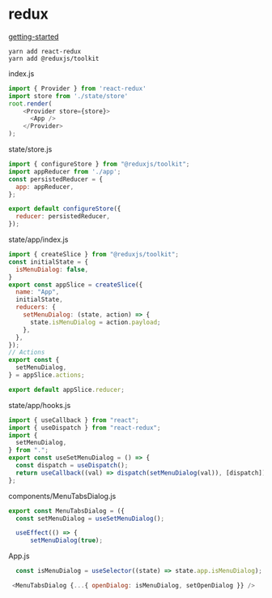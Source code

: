 # redux

[getting-started](https://react-redux.js.org/introduction/getting-started)  

`yarn add react-redux`  
`yarn add @reduxjs/toolkit`  

index.js

```js
import { Provider } from 'react-redux'
import store from './state/store'
root.render(
    <Provider store={store}>
      <App />
    </Provider>
);
```

state/store.js

```js
import { configureStore } from "@reduxjs/toolkit";
import appReducer from './app';
const persistedReducer = {
  app: appReducer,
};

export default configureStore({
  reducer: persistedReducer,
});
```

state/app/index.js

```js
import { createSlice } from "@reduxjs/toolkit";
const initialState = {
  isMenuDialog: false,
}
export const appSlice = createSlice({
  name: "App",
  initialState,
  reducers: {
    setMenuDialog: (state, action) => {
      state.isMenuDialog = action.payload;
    },
  },
});
// Actions
export const {
  setMenuDialog,
} = appSlice.actions;

export default appSlice.reducer;
```

state/app/hooks.js

```js
import { useCallback } from "react";
import { useDispatch } from "react-redux";
import {
  setMenuDialog,
} from ".";
export const useSetMenuDialog = () => {
  const dispatch = useDispatch();
  return useCallback((val) => dispatch(setMenuDialog(val)), [dispatch]);
};
```

components/MenuTabsDialog.js

```js
export const MenuTabsDialog = ({
  const setMenuDialog = useSetMenuDialog();

  useEffect(() => {
      setMenuDialog(true);

```

App.js

```js
  const isMenuDialog = useSelector((state) => state.app.isMenuDialog);

 <MenuTabsDialog {...{ openDialog: isMenuDialog, setOpenDialog }} />
```
